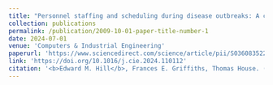 ```yaml
---
title: "Personnel staffing and scheduling during disease outbreaks: A contact network-based analysis"
collection: publications
permalink: /publication/2009-10-01-paper-title-number-1
date: 2024-07-01
venue: 'Computers & Industrial Engineering'
paperurl: 'https://www.sciencedirect.com/science/article/pii/S036083522400233X/pdfft?md5=96be9cc1aef446fd81bbe973f0987adf&pid=1-s2.0-S036083522400233X-main.pdf'
link: 'https://doi.org/10.1016/j.cie.2024.110112'
citation: '<b>Edward M. Hill</b>, Frances E. Griffiths, Thomas House. (2015). &quot;Spreading of healthy mood in adolescent social networks.&quot; <i>Proceedings of the Royal Society B</i>, <b>282</b>(1813): 20151180. doi:10.1098/rspb.2015.1180.'
---
```

